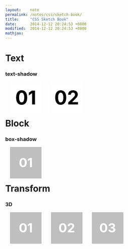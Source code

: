 ```yaml
---
layout:    note
permalink: /notes/css/sketch-book/
title:     "CSS Sketch Book"
date:      2014-12-12 20:24:53 +0800
modified:  2014-12-12 20:24:53 +0800
mathjax:
---
```


<style type="text/css">
h1,h2,h3,h4,h5,h6 {
  display: block;
  clear: both;
}
h1,h2,h3 { margin-bottom: 0; }
div.aidi-showbox{
  float: left;
  padding: 0px;
  margin: 15px;
  height:100px;
  width:100px;
  background:#bfbfbf;
  color: #fff;
  font-size: 40px;
  font-weight: bold;
  line-height: 100px;
  text-align: center;
  cursor: pointer;
}
div#text-shadow div.aidi-showbox {
  background:#fff;
  color: #000;
  font-size: 60px;
}
#text-shadow-01 {
  text-shadow:0 0 0 #000;
  transition: text-shadow 0.2s;
  -webkit-transition: text-shadow 0.2s;
}
#text-shadow-01:hover {
  text-shadow:0 0 20px #000;
  transition: text-shadow 0.2s;
  -webkit-transition: text-shadow 0.2s;
}
#text-shadow-02{
  margin: 0px;
  text-shadow:0 0 0 #aaa;
  transition: text-shadow 0.1s, line-height 0.1s, width 0.1s;
  -webkit-transition: text-shadow 0.1s, line-height 0.1s, width 0.1s;
}
#text-shadow-02:hover{
  width: 90px;
  line-height: 95px;
  text-shadow:5px 5px 5px #aaa;
  transition: text-shadow 0.1s, line-height 0.1s, width 0.1s;
  -webkit-transition: text-shadow 0.1s, line-height 0.1s, width 0.1s;
}
#box-shadow-01{
  box-shadow:0 0 0px 0px #ccc inset, 0 0 0 #ccc;
  transition: box-shadow 0.2s;
  -webkit-transition: box-shadow 0.2s;
}
#box-shadow-01:hover{
  box-shadow:0 0 50px 50px #ccc inset, 0 0 10px 10px #ccc;
  transition: box-shadow 0.2s;
  -webkit-transition: box-shadow 0.2s;
}
#transform-01{
  position: relative;
  background: #fff;
}
#transform-01-1{
  position: absolute;
  top: 0;
  left: 0;
  margin: 0;
  transform:perspective(400px) rotateX(0deg);
  -webkit-transform:perspective(400px) rotateX(0deg);
  transition: transform 0.2s linear 0.2s;
  -webkit-transition: -webkit-transform 0.2s linear 0.2s;
}
#transform-01:hover #transform-01-1{
  transform:perspective(400px) rotateX(90deg);
  -webkit-transform:perspective(400px) rotateX(90deg);
  transition: transform 0.2s linear;
  -webkit-transition: -webkit-transform 0.2s linear;
}
#transform-01-2{
  position: absolute;
  top: 0;
  left: 0;
  margin: 0;
  transform:perspective(400px) rotateX(90deg);
  -webkit-transform:perspective(400px) rotateX(90deg);
  transition: transform 0.2s linear;
  -webkit-transition: -webkit-transform 0.2s linear;
}
#transform-01:hover #transform-01-2{
  transform:perspective(400px) rotateX(180deg);
  -webkit-transform:perspective(400px) rotateX(180deg);
  transition: transform 0.2s linear 0.2s;
  -webkit-transition: -webkit-transform 0.2s linear 0.2s;
}
#transform-02{
  position: relative;
  background: #fff;
}
#transform-02-1{
  position: absolute;
  top: 0;
  left: 0;
  margin: 0;
  transform:perspective(400px) rotateX(0deg);
  -webkit-transform:perspective(400px) rotateX(0deg);
  transition: transform 0.6s linear 0.2s;
  -webkit-transition: -webkit-transform 0.6s linear 0.2s;
}
#transform-02:hover #transform-02-1{
  transform:perspective(400px) rotateX(270deg);
  -webkit-transform:perspective(400px) rotateX(270deg);
  transition: transform 0.6s linear;
  -webkit-transition: -webkit-transform 0.6s linear;
}
#transform-02-2{
  position: absolute;
  top: 0;
  left: 0;
  margin: 0;
  transform:perspective(400px) rotateX(270deg);
  -webkit-transform:perspective(400px) rotateX(270deg);
  transition: transform 0.2s linear;
  -webkit-transition: -webkit-transform 0.2s linear;
}
#transform-02:hover #transform-02-2{
  transform:perspective(400px) rotateX(360deg);
  -webkit-transform:perspective(400px) rotateX(360deg);
  transition: transform 0.2s linear 0.6s;
  -webkit-transition: -webkit-transform 0.2s linear 0.6s;
}
#transform-03{
  position: relative;
  background: #fff;
}
#transform-03-1{
  position: absolute;
  top: 0;
  left: 0;
  margin: 0;
  color: #fff;
  transform:perspective(400px) rotateX(0deg);
  -webkit-transform:perspective(400px) rotateX(0deg);
  transition: transform 0.6s linear 0.2s, color 0s linear 0.6s;
  -webkit-transition: -webkit-transform 0.6s linear 0.2s, color 0s linear 0.6s;
}
#transform-03:hover #transform-03-1{
  color: #bfbfbf;
  transform:perspective(400px) rotateX(270deg);
  -webkit-transform:perspective(400px) rotateX(270deg);
  transition: transform 0.6s linear, color 0s linear 0.2s;
  -webkit-transition: -webkit-transform 0.6s linear, color 0s linear 0.2s;
}
#transform-03-2{
  position: absolute;
  top: 0;
  left: 0;
  margin: 0;
  transform:perspective(400px) rotateX(270deg);
  -webkit-transform:perspective(400px) rotateX(270deg);
  transition: transform 0.2s linear;
  -webkit-transition: -webkit-transform 0.2s linear;
}
#transform-03:hover #transform-03-2{
  transform:perspective(400px) rotateX(360deg);
  -webkit-transform:perspective(400px) rotateX(360deg);
  transition: transform 0.2s linear 0.6s;
  -webkit-transition: -webkit-transform 0.2s linear 0.6s;
}
</style>

# Text

### text-shadow

<div class="aidi-showset" id="text-shadow">
  <div class="aidi-showbox" id="text-shadow-01">01</div>
  <div class="aidi-showbox">
    <div class="aidi-showbox" id="text-shadow-02">02</div>
  </div>
</div>

# Block

### box-shadow

<div class="aidi-showbox" id="box-shadow-01">01</div>

# Transform

### 3D

<div class="aidi-showbox" id="transform-01">
  <div class="aidi-showbox" id="transform-01-1">01</div>
  <div class="aidi-showbox" id="transform-01-2">: )</div>
</div>

<div class="aidi-showbox" id="transform-02">
  <div class="aidi-showbox" id="transform-02-1">02</div>
  <div class="aidi-showbox" id="transform-02-2">: )</div>
</div>

<div class="aidi-showbox" id="transform-03">
  <div class="aidi-showbox" id="transform-03-1">03</div>
  <div class="aidi-showbox" id="transform-03-2">: )</div>
</div>
